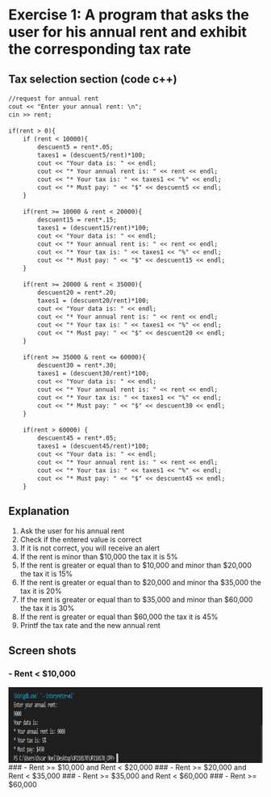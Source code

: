 # Exercise 1: A program that asks the user for his annual rent and exhibit the corresponding tax rate
## Tax selection section (code c++)

    //request for annual rent
    cout << "Enter your annual rent: \n";
    cin >> rent;
    
    if(rent > 0){
        if (rent < 10000){
            descuent5 = rent*.05;
            taxes1 = (descuent5/rent)*100;
            cout << "Your data is: " << endl;
            cout << "* Your annual rent is: " << rent << endl;
            cout << "* Your tax is: " << taxes1 << "%" << endl;
            cout << "* Must pay: " << "$" << descuent5 << endl; 
        }

        if(rent >= 10000 & rent < 20000){
            descuent15 = rent*.15;
            taxes1 = (descuent15/rent)*100;
            cout << "Your data is: " << endl;
            cout << "* Your annual rent is: " << rent << endl;
            cout << "* Your tax is: " << taxes1 << "%" << endl;
            cout << "* Must pay: " << "$" << descuent15 << endl; 
        }

        if(rent >= 20000 & rent < 35000){
            descuent20 = rent*.20;
            taxes1 = (descuent20/rent)*100;
            cout << "Your data is: " << endl;
            cout << "* Your annual rent is: " << rent << endl;
            cout << "* Your tax is: " << taxes1 << "%" << endl;
            cout << "* Must pay: " << "$" << descuent20 << endl; 
        }

        if(rent >= 35000 & rent <= 60000){
            descuent30 = rent*.30;
            taxes1 = (descuent30/rent)*100;
            cout << "Your data is: " << endl;
            cout << "* Your annual rent is: " << rent << endl;
            cout << "* Your tax is: " << taxes1 << "%" << endl;
            cout << "* Must pay: " << "$" << descuent30 << endl; 
        }

        if(rent > 60000) {
            descuent45 = rent*.05;
            taxes1 = (descuent45/rent)*100;
            cout << "Your data is: " << endl;
            cout << "* Your annual rent is: " << rent << endl;
            cout << "* Your tax is: " << taxes1 << "%" << endl;
            cout << "* Must pay: " << "$" << descuent45 << endl; 
        }

## Explanation
1. Ask the user for his annual rent
2. Check if the entered value is correct
3. If it is not correct, you will receive an alert
4. If the rent is minor than $10,000 the tax it is 5%
5. If the rent is greater or equal than to $10,000 and minor than $20,000 the tax it is 15%
6. If the rent is greater or equal than to $20,000 and minor tha $35,000 the tax it is 20%
7. If the rent is greater or equal than to $35,000 and minor than $60,000 the tax it is 30%
8. If the rent is greater or equal than $60,000 the tax it is 45%
9. Printf the tax rate and the new annual rent

## Screen shots
### - Rent < $10,000
<img src="https://github.com/UP210170/UP210170_CPP/blob/main/imagenes/5%25.png" alt="5%" align="center" height="150" width="700">
### - Rent >= $10,000 and Rent < $20,000
### - Rent >= $20,000 and Rent < $35,000
### - Rent >= $35,000 and Rent < $60,000
### - Rent >= $60,000 

